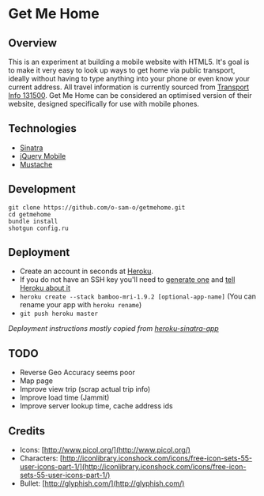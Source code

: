 # Get Me Home

## Overview
This is an experiment at building a mobile website with HTML5.  It's goal is to make it very easy to look up ways to get home via public transport, ideally without having to type anything into your phone or even know your current address.  All travel information is currently sourced from [Transport Info 131500](http://www.131500.com.au/about-us). Get Me Home can be considered an optimised version of their website, designed specifically for use with mobile phones.

## Technologies
 * [Sinatra](http://www.sinatrarb.com/)
 * [jQuery Mobile](http://jquerymobile.com/)
 * [Mustache](http://mustache.github.com/)

## Development

    git clone https://github.com/o-sam-o/getmehome.git
    cd getmehome
    bundle install
    shotgun config.ru

## Deployment

* Create an account in seconds at [Heroku](http://heroku.com/signup).
* If you do not have an SSH key
you'll need to [generate
one](http://heroku.com/docs/index.html#_setting_up_ssh_public_keys)
and [tell Heroku about
it](http://heroku.com/docs/index.html#_manage_keys_on_heroku)
* `heroku create --stack bamboo-mri-1.9.2 [optional-app-name]` (You can rename your app with `heroku rename`)
* `git push heroku master`

_Deployment instructions mostly copied from [heroku-sinatra-app](https://github.com/sinatra/heroku-sinatra-app)_

## TODO
 * Reverse Geo Accuracy seems poor
 * Map page
 * Improve view trip (scrap actual trip info)
 * Improve load time (Jammit)
 * Improve server lookup time, cache address ids

## Credits
* Icons: [http://www.picol.org/](http://www.picol.org/)
* Characters: [http://iconlibrary.iconshock.com/icons/free-icon-sets-55-user-icons-part-1/](http://iconlibrary.iconshock.com/icons/free-icon-sets-55-user-icons-part-1/)
* Bullet: [http://glyphish.com/](http://glyphish.com/)
